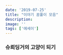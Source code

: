 ```yaml
---
date: '2019-07-25'
title: "이야기 꿈풀이 모음"
description:
image: ''
tags: ['에세이']
---
```


### 슈뢰딩거의 고양이 되기


### 